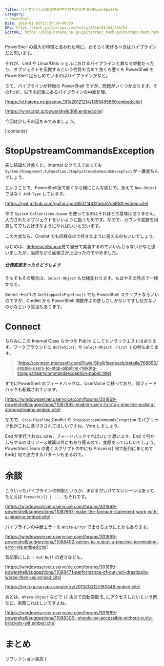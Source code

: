```yaml
---
Title: パイプラインの処理を途中で打ち切る方法のPowerShell版
Category:
- PowerShell
Date: 2016-01-03T22:57:54+09:00
URL: https://tech.guitarrapc.com/entry/2016/01/03/225754
EditURL: https://blog.hatena.ne.jp/guitarrapc_tech/guitarrapc-tech.hatenablog.com/atom/entry/6653586347151407931
---
```


PowerShell の最大の特徴と言われた時に、おそらく掲げるべきはパイプラインだと思います。

それが、cmd や Linux/Unix シェルにおけるパイプラインと異なる挙動だったり、オブジェクトを伝搬するという性質も含めて良くも悪くも PowerShell を PowerShell 足らしめているのはパイプラインかなと。

さて、パイプラインが特徴の PowerShell ですが、問題がいくつかあります。その1つが、以下の記事にあるパイプラインの中断処理。

[https://d.hatena.ne.jp/anon_193/20121214/1355495660:embed:cite]

[https://winscript.jp/powershell/308:embed:cite]

今回は少しその辺をみてみましょう。

[:contents]

# StopUpstreamCommandsException

先に結論だけ書くと、Internal なクラスであっても ```System.Management.Automation.StopUpstreamCommandsException``` が一番楽ちんでしょう。

ということで、PowerShell版で書くなら雑にこんな感じで。あえて ```New-Object``` ではなく ```Add-Type``` しています。

[https://gist.github.com/guitarrapc/9507f44125dc97c89fdf:embed:cite]

中で ```System.Collections.Queue``` を使ってるのはそれほどの意味はありません。入力されたオブジェクトをいいように扱うためです。なので、カウンタ変数を用意してでもお好きなようにやればいいと思います。

この方式なら、Cmdlet でも同様なので好きなように扱えるのもいいでしょう。

はじめは、[ReferenceSource](https://referencesource.microsoft.com/#System.Management.Automation/System/Management/Automation/StopUpstreamCommandsException.cs)見て自分で実装するのでいいんじゃないかなと思いましたが、当然ながら面倒さが上回ったのでやめました。

##### 仕様変更あったらどうしよう

そもそもその場合は、```Select-Object``` も仕様変わります。もはやその時点で一緒かなと。

Select -Fist 1 の ```GetSteppablePipeline()``` でも PowerShell スクリプトならいいのですが、Cmdlet から PowerShell 関数呼ぶの悲しさしかないですし仕方ないのかなという妥協もあります。

# Connect

ちなみにこの Internal Class なやつを Public にしてというリクエストはあります。ワークアラウンドに ```do{}while()``` や ```Select-Object -First 1``` の例もあります。

> [https://connect.microsoft.com/PowerShell/feedback/details/768650/enable-users-to-stop-pipeline-making-stopupstreamcommandsexception-public:title]

すでにPowerShell のフィードバックは、UserVoice に移っており、同フィードバックも転載されています。

[https://windowsserver.uservoice.com/forums/301869-powershell/suggestions/11087865-enable-users-to-stop-pipeline-making-stopupstreamc:embed:cite]

なので、```Stop-Pipeline``` Cmdlet や ```StopUpstreamCommandsException``` のパブリック化がこれに基づきされてほしいですね。Vote しましょう。

End が実行されないのも、フィードバックすればいいと思います。End で何かしらするのはリソース破棄以外にもあり得るので、実際あってほしいでしょう。PowerShell Team の書くスクリプトの中にも Process{} 句で配列にまとめて End{} 句で出力するパターンもあるので。

# 余談

こういったパイプラインの制限というか、まだまだいけてないシーンはあって、たとえば ```foreach(){} | ....``` もそれです。

[https://windowsserver.uservoice.com/forums/301869-powershell/suggestions/11087667-make-the-foreach-statement-work-with-a-pipeline:embed:cite]

パイプラインの中断エラーを ```Write-Error``` で出せるようにとかもあります。

[https://windowsserver.uservoice.com/forums/301869-powershell/suggestions/11088492-option-to-output-a-pipeline-terminating-error-via:embed:cite]

昔記事にした ```| Out-Null``` の遅さなども。

[https://windowsserver.uservoice.com/forums/301869-powershell/suggestions/11088471-performance-of-out-null-drastically-worse-then-usi:embed:cite]

[https://tech.guitarrapc.com/entry/2013/03/12/080349:embed:cite]

あとは、```Where-Object``` などで ```{}``` 抜きで自動変数 $_ にアクセスしたいという例など。実際これほしいですよね。

[https://windowsserver.uservoice.com/forums/301869-powershell/suggestions/11088306--should-be-accessible-without-curly-brackets-wit:embed:cite]




# まとめ

リフレクション最高 (
